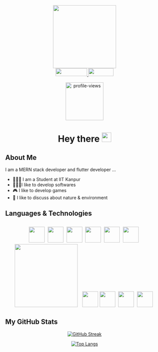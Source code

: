 <div align="center" >
<img src="https://media.giphy.com/media/SWoSkN6DxTszqIKEqv/giphy.gif" width="200px" >
</div>
<div align="center">
<a href="https://www.linkedin.com/in/ykdromar/" alt="linkedin" target="_blank">
<img src="https://img.shields.io/badge/LinkedIn-blue?logo=linkedin&logoColor=white" width="100px" height="25">
</a>
<a href="https://ykdromar.github.io/" alt="website" target="_blank">
<img src="https://img.shields.io/badge/Portfolio-orange" width="80px" height="25">
</a>
</div>
<br>
<div align="center">
<img src="https://komarev.com/ghpvc/?username=ykdromar&style=flat-square&color=green" alt="profile-views" width="120"/>
</div>
<h1 align="center">Hey there <img src="https://media.giphy.com/media/hvRJCLFzcasrR4ia7z/giphy.gif" width="30px"></h1>

<h2>About Me</h2>
<p>I am a MERN stack developer and flutter developer ...</p>
<ul>
<li>👨🏻‍🎓 I am a Student at IIT Kanpur</li>
<li>👨🏻‍💻I like to develop softwares</li>
<li>🎮 I like to develop games</li>
<li>🌱 I like to discuss about nature & environment</li>
</ul>
<h2>Languages & Technologies <h2>
<div align="center">
<img src="https://cdn-icons-png.flaticon.com/512/5968/5968282.png" width="50">&nbsp;
<img src="https://cdn-icons-png.flaticon.com/512/5968/5968350.png" width="50">&nbsp;
<img src="https://upload.wikimedia.org/wikipedia/commons/thumb/1/18/C_Programming_Language.svg/695px-C_Programming_Language.svg.png" width="50">&nbsp;
<img src="https://cdn-icons-png.flaticon.com/512/5968/5968267.png" width="50">&nbsp;
<img src="https://cdn-icons-png.flaticon.com/512/5968/5968242.png" width="50">&nbsp;
<img src="https://d1yjjnpx0p53s8.cloudfront.net/styles/logo-thumbnail/s3/082014/js1_0.png?itok=9fCD5b30" width="50">&nbsp;
<img src="https://upload.wikimedia.org/wikipedia/commons/9/94/MERN-logo.png?20200328184328" width="200"> &nbsp;
<img src="https://storage.googleapis.com/cms-storage-bucket/a9d6ce81aee44ae017ee.png" width="50">
<img src="https://cdn-icons-png.flaticon.com/512/5969/5969294.png" width="50">&nbsp;
<img src="https://cdn-icons-png.flaticon.com/512/6132/6132221.png" width="50">&nbsp;
<img src="https://cdn-icons-png.flaticon.com/512/5968/5968332.png" width="50">&nbsp;

</div>
<h2>My GitHub Stats</h2>
<div align="center">

[![GitHub Streak](http://github-readme-streak-stats.herokuapp.com?user=ykdromar&border_radius=7.2&date_format=j%20M%5B%20Y%5D&fire=FF6826&stroke=FFB912&ring=FFAB16)](https://git.io/streak-stats)

[![Top Langs](https://github-readme-stats.vercel.app/api/top-langs/?username=ykdromar)](https://github.com/anuraghazra/github-readme-stats)

</div>
